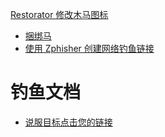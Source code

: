 

[Restorator 修改木马图标](https://www.bilibili.com/video/BV1S8411X7MV/)
- [捆绑马](11_MSF2_msfvemon.md)
- [使用 Zphisher 创建网络钓鱼链接](https://mp.weixin.qq.com/s/UKb-4E1LZO4fNiZJYXx4_g)

# 钓鱼文档
- [说服目标点击您的链接](https://mp.weixin.qq.com/s/Dq5D_4eO4OcNkmb09UFHBQ)